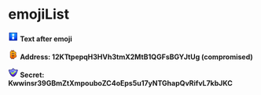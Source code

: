 # emojiList
<img src="https://github.com/xotnet/emojiList/raw/refs/heads/main/emoji/055.gif" alt="emo" width="20" height="20" title="INFO">  **Text after emoji**

<img src="https://github.com/xotnet/emojiList/raw/refs/heads/main/emoji/036.gif" alt="btc" width="20" height="20" title="BTC">  **Address: 12KTtpepqH3HVh3tmX2MtB1QGFsBGYJtUg (compromised)**

<img src="https://github.com/xotnet/emojiList/raw/refs/heads/main/emoji/051.gif" alt="pri" width="20" height="20" title="PRIVATE KEY">  **Secret: Kwwinsr39GBmZtXmpouboZC4oEps5u17yNTGhapQvRifvL7kbJKC**
